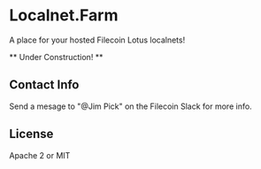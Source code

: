 Localnet.Farm
===

A place for your hosted Filecoin Lotus localnets!

** Under Construction! **

## Contact Info

Send a mesage to "@Jim Pick" on the Filecoin Slack for more info.

## License

Apache 2 or MIT
